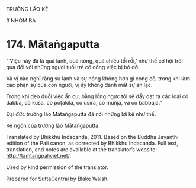 TRƯỞNG LÃO KỆ

3 NHÓM BA

# 174\. Mātaṅgaputta

“‘Việc này đã là quá lạnh, quá nóng, quá chiều tối rồi,’ như thế cơ hội trôi qua đối với những người tuổi trẻ có công việc bị bỏ dở.

Và vị nào nghĩ rằng sự lạnh và sự nóng không hơn gì cọng cỏ, trong khi làm các phận sự của con người, vị ấy không đánh mất sự an lạc.

Trong khi đeo đuổi việc ẩn cư, bằng lồng ngực tôi sẽ đẩy dạt ra các loại cỏ dabba, cỏ kusa, cỏ poṭakila, cỏ usīra, cỏ muñja, và cỏ babbaja.”

Đại đức trưởng lão Mātaṅgaputta đã nói những lời kệ như thế.

Kệ ngôn của trưởng lão Mātaṅgaputta.

Translated by Bhikkhu Indacanda, 2011. Based on the Buddha Jayanthi edition of the Pali canon, as corrected by Bhikkhu Indacanda. Full text, translation, and notes are available at the translator’s website: http://tamtangpaliviet.net/.

Used by kind permission of the translator.

Prepared for SuttaCentral by Blake Walsh.